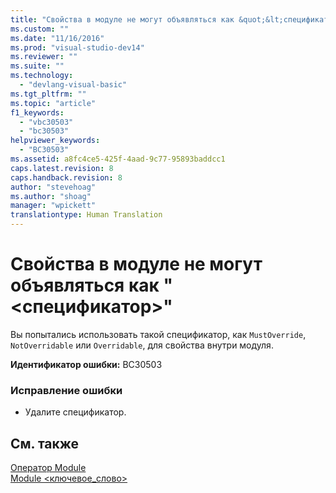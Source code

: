 ```yaml
---
title: "Свойства в модуле не могут объявляться как &quot;&lt;спецификатор&gt;&quot; | Microsoft Docs"
ms.custom: ""
ms.date: "11/16/2016"
ms.prod: "visual-studio-dev14"
ms.reviewer: ""
ms.suite: ""
ms.technology: 
  - "devlang-visual-basic"
ms.tgt_pltfrm: ""
ms.topic: "article"
f1_keywords: 
  - "vbc30503"
  - "bc30503"
helpviewer_keywords: 
  - "BC30503"
ms.assetid: a8fc4ce5-425f-4aad-9c77-95893baddcc1
caps.latest.revision: 8
caps.handback.revision: 8
author: "stevehoag"
ms.author: "shoag"
manager: "wpickett"
translationtype: Human Translation
---
```

# Свойства в модуле не могут объявляться как &quot;&lt;спецификатор&gt;&quot;
Вы попытались использовать такой спецификатор, как `MustOverride`, `NotOverridable` или `Overridable`, для свойства внутри модуля.  
  
 **Идентификатор ошибки:** BC30503  
  
### Исправление ошибки  
  
-   Удалите спецификатор.  
  
## См. также  
 [Оператор Module](../../visual-basic/language-reference/statements/module-statement.md)   
 [Module \<ключевое\_слово\>](../../visual-basic/language-reference/modifiers/module-keyword.md)